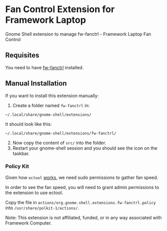 # Fan Control Extension for Framework Laptop
Gnome Shell extension to manage fw-fanctrl - Framework Laptop Fan Control

## Requisites
You need to have [fw-fanctrl](https://github.com/TamtamHero/fw-fanctrl) installed.

## Manual Installation
If you want to install this extension manually:

1. Create a folder named `fw-fanctrl` in:

  `~/.local/share/gnome-shell/extensions/`

  It should look like this:

  `~/.local/share/gnome-shell/extensions/fw-fanctrl/`

2. Now copy the content of `src/` into the folder.
3. Restart your gnome-shell session and you should see the icon on the taskbar.

### Policy Kit

Given how `ectool` [works](https://www.reddit.com/r/framework/comments/yelsj2/fan_speed_reporting_in_linux/), we need sudo permissions to gather fan speed.

In order to see the fan speed, you will need to grant admin permissions to the extension to use ectool.

Copy the file in `actions/org.gnome.shell.extensions.fw-fanctrl.policy` into `/usr/share/polkit-1/actions/`.


Note: This extension is not affiliated, funded, or in any way associated with Framework Computer.

